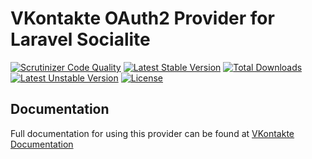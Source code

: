 # VKontakte OAuth2 Provider for Laravel Socialite

[![Scrutinizer Code Quality](https://img.shields.io/scrutinizer/g/SocialiteProviders/VKontakte.svg?style=flat-square)](https://scrutinizer-ci.com/g/SocialiteProviders/VKontakte/?branch=master)
[![Latest Stable Version](https://img.shields.io/packagist/v/socialiteproviders/vkontakte.svg?style=flat-square)](https://packagist.org/packages/socialiteproviders/vkontakte)
[![Total Downloads](https://img.shields.io/packagist/dt/socialiteproviders/vkontakte.svg?style=flat-square)](https://packagist.org/packages/socialiteproviders/vkontakte)
[![Latest Unstable Version](https://img.shields.io/packagist/vpre/socialiteproviders/vkontakte.svg?style=flat-square)](https://packagist.org/packages/socialiteproviders/vkontakte)
[![License](https://img.shields.io/packagist/l/socialiteproviders/vkontakte.svg?style=flat-square)](https://packagist.org/packages/socialiteproviders/vkontakte)

## Documentation

Full documentation for using this provider can be found at [VKontakte Documentation](http://socialiteproviders.github.io/providers/vkontakte/)
